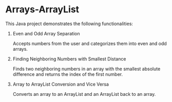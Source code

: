 # Arrays-ArrayList

This Java project demonstrates the following functionalities:

1. Even and Odd Array Separation

   Accepts numbers from the user and categorizes
    them into even and odd arrays.

3. Finding Neighboring Numbers with Smallest Distance

    Finds two neighboring numbers in an array with the smallest
    absolute difference and returns the index of the first number.

5. Array to ArrayList Conversion and Vice Versa

   Converts an array to an ArrayList and an ArrayList back to an array.

